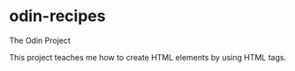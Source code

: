 # odin-recipes
The Odin Project

This project teaches me how to create HTML elements by using HTML tags.